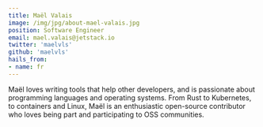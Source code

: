```yaml
---
title: Maël Valais
image: /img/jpg/about-mael-valais.jpg
position: Software Engineer
email: mael.valais@jetstack.io
twitter: 'maelvls'
github: 'maelvls'
hails_from:
- name: fr
---
```


Maël loves writing tools that help other developers, and is passionate
about programming languages and operating systems. From Rust to Kubernetes,
to containers and Linux, Maël is an enthusiastic open-source contributor
who loves being part and participating to OSS communities.

